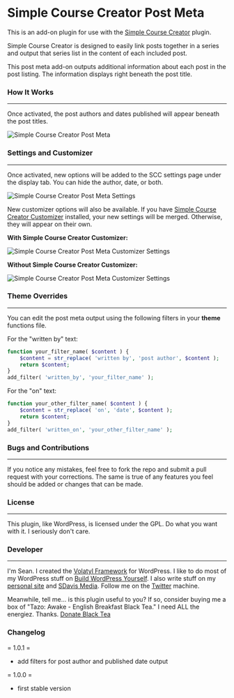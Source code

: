 Simple Course Creator Post Meta
=====================

This is an add-on plugin for use with the [Simple Course Creator](https://github.com/sdavis2702/simple-course-creator) plugin.

Simple Course Creator is designed to easily link posts together in a series and output that series list in the content of each included post.

This post meta add-on outputs additional information about each post in the post listing. The information displays right beneath the post title.

### How It Works
---

Once activated, the post authors and dates published will appear beneath the post titles.

![Simple Course Creator Post Meta](http://buildwpyourself.com/wp-content/uploads/edd/2014/03/sccpm-output.png)

### Settings and Customizer
---

Once activated, new options will be added to the SCC settings page under the display tab. You can hide the author, date, or both.

![Simple Course Creator Post Meta Settings](http://buildwpyourself.com/wp-content/uploads/edd/2014/03/sccpm-settings.png)

New customizer options will also be available. If you have [Simple Course Creator Customizer](http://buildwpyourself.com/downloads/scc-customizer/) installed, your new settings will be merged. Otherwise, they will appear on their own.

**With Simple Course Creator Customizer:**

![Simple Course Creator Post Meta Customizer Settings](http://buildwpyourself.com/wp-content/uploads/edd/2014/03/sccpm-sccc.png)

**Without Simple Course Creator Customizer:**

![Simple Course Creator Post Meta Customizer Settings](http://buildwpyourself.com/wp-content/uploads/edd/2014/03/sccpm-customizer.png)

### Theme Overrides
---

You can edit the post meta output using the following filters in your **theme** functions file.

For the "written by" text:

```php
function your_filter_name( $content ) {
	$content = str_replace( 'written by', 'post author', $content );
	return $content;
}
add_filter( 'written_by', 'your_filter_name' );
```

For the "on" text:

```php
function your_other_filter_name( $content ) {
	$content = str_replace( 'on', 'date', $content );
	return $content;
}
add_filter( 'written_on', 'your_other_filter_name' );
```

### Bugs and Contributions
---

If you notice any mistakes, feel free to fork the repo and submit a pull request with your corrections. The same is true of any features you feel should be added or changes that can be made. 

### License
---

This plugin, like WordPress, is licensed under the GPL. Do what you want with it. I seriously don't care. 

### Developer
---

I'm Sean. I created the [Volatyl Framework](http://volatylthemes.com) for WordPress. I like to do most of my WordPress stuff on [Build WordPress Yourself](http://buildwpyourself.com/). I also write stuff on my [personal site](http://seandavis.co) and [SDavis Media](http://sdavismedia.com). Follow me on the [Twitter](http://sdvs.me/twitter) machine.

Meanwhile, tell me... is this plugin useful to you? If so, consider buying me a box of "Tazo: Awake - English Breakfast Black Tea." I need ALL the energiez. Thanks. [Donate Black Tea](https://www.paypal.com/cgi-bin/webscr?cmd=_s-xclick&hosted_button_id=52HQDSEUA542S)

### Changelog

= 1.0.1 =
* add filters for post author and published date output

= 1.0.0 =
* first stable version
